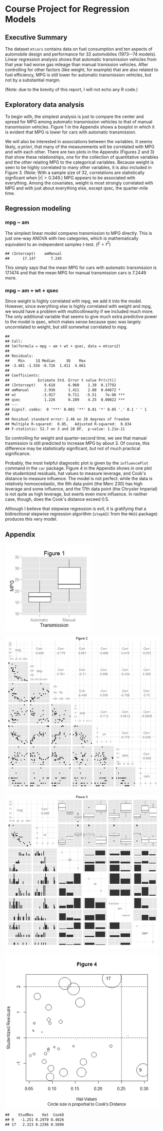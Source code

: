 # Course Project for Regression Models

## Executive Summary

The dataset `mtcars` contains data on fuel consumption and ten aspects of automobile design and performance for 32 automobiles (1973--74 models). Linear regression analysis shows that automatic transmission vehicles from that year had worse gas mileage than manual tramission vehicles. After controlling for other factors (like weight, for example) that are also related to fuel efficiency, MPG is still lower for automatic transmission vehicles, but not by a substantial margin.

(Note: due to the brevity of this report, I will not echo any R code.)



## Exploratory data analysis

To begin with, the simplest analysis is just to compare the center and spread for MPG among automatic transmission vehicles to that of manual transmission vehicles. Figure 1 in the Appendix shows a boxplot in which it is evident that MPG is lower for cars with automatic transmission.

We will also be interested in associations between the variables. It seems likely, _a priori_, that many of the measurements will be correlated with MPG and with each other. There are two plots in the Appendix (Figures 2 and 3) that show these relationships, one for the collection of quantitative variables and the other relating MPG to the categorical variables. Because weight is seen to be highly correlated to many other variables, it is also included in Figure 3. (Note: With a sample size of 32, correlations are statistically signficant when $|r| > 0.349$.) MPG appears to be associated with everything. Among the covariates, weight is most strongly correlated with MPG and with just about everything else, except qsec, the quarter-mile time.

## Regression modeling

### mpg ~ am

The simplest linear model compares transmission to MPG directly. This is just one-way ANOVA with two categories, which is mathematically equivalent to an independent samples t-test. ($F = t^2$)


```
## (Intercept)    amManual 
##      17.147       7.245
```

This simply says that the mean MPG for cars with automatic transmission is 17.1474 and that the mean MPG for manual transmission cars is 7.2449 more.

### mpg ~ am + wt + qsec

Since weight is highly correlated with mpg, we add it into the model. However, since everything else is highly correlated with weight and mpg, we would have a problem with multicollinearity if we included much more. The only additional variable that seems to give much extra predictive power to the model is qsec, which makes sense because qsec was largely uncorrelated to weight, but still somewhat correlated to mpg.


```
## 
## Call:
## lm(formula = mpg ~ am + wt + qsec, data = mtcars2)
## 
## Residuals:
##    Min     1Q Median     3Q    Max 
## -3.481 -1.556 -0.726  1.411  4.661 
## 
## Coefficients:
##             Estimate Std. Error t value Pr(>|t|)    
## (Intercept)    9.618      6.960    1.38  0.17792    
## amManual       2.936      1.411    2.08  0.04672 *  
## wt            -3.917      0.711   -5.51    7e-06 ***
## qsec           1.226      0.289    4.25  0.00022 ***
## ---
## Signif. codes:  0 '***' 0.001 '**' 0.01 '*' 0.05 '.' 0.1 ' ' 1
## 
## Residual standard error: 2.46 on 28 degrees of freedom
## Multiple R-squared:  0.85,	Adjusted R-squared:  0.834 
## F-statistic: 52.7 on 3 and 28 DF,  p-value: 1.21e-11
```

So controlling for weight and quarter-second time, we see that manual trasmission is still predicted to increase MPG by about 3. Of course, this difference may be statistically significant, but not of much practical significance.

Probably, the most helpful diagnostic plot is given by the `influencePlot` command in the `car` package. Figure 4 in the Appendix shows in one plot the studentized residuals, hat values to measure leverage, and Cook's distance to measure influence. The model is not perfect: while the data is relatively homoscedastic, the 9th data point (the Merc 230) has high leverage and some influence, and the 17th data point (the Chrysler Imperial) is not quite as high leverage, but exerts even more influence. In neither case, though, does the Cook's distance exceed 0.5.

Although I believe that stepwise regression is evil, it is gratifying that a bidirectional stepwise regression algorithm (`stepAIC` from the `MASS` package) produces this very model.

## Appendix

![plot of chunk unnamed-chunk-4](./regmods-006_project_files/figure-html/unnamed-chunk-4.png) 

![plot of chunk unnamed-chunk-5](./regmods-006_project_files/figure-html/unnamed-chunk-5.png) 

![plot of chunk unnamed-chunk-6](./regmods-006_project_files/figure-html/unnamed-chunk-6.png) 

![plot of chunk unnamed-chunk-7](./regmods-006_project_files/figure-html/unnamed-chunk-7.png) 

```
##    StudRes    Hat  CookD
## 9   -1.251 0.2970 0.4026
## 17   2.323 0.2296 0.5896
```
